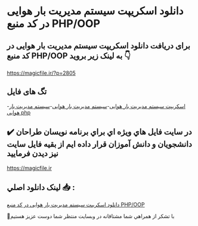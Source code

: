 # دانلود اسکریپت سیستم مدیریت بار هوایی در کد منبع PHP/OOP

## برای دریافت دانلود اسکریپت سیستم مدیریت بار هوایی در کد منبع PHP/OOP به لینک زیر بروید 👇

https://magicfile.ir/?p=2805

## تگ های فایل

-[اسکریپت سیستم مدیریت بار هوایی](https://magicfile.ir/product/%d8%a7%d8%b3%da%a9%d8%b1%db%8c%d9%be%d8%aa%d8%b3%db%8c%d8%b3%d8%aa%d9%85-%d9%85%d8%af%db%8c%d8%b1%db%8c%d8%aa-%d8%a8%d8%a7%d8%b1-%d9%87%d9%88%d8%a7%db%8c%db%8c-%d8%af%d8%b1-%da%a9%d8%af-%d9%85%d9%86%d8%a8%d8%b9-php/)-[سیستم مدیریت بار هوایی](https://magicfile.ir/product/%d8%a7%d8%b3%da%a9%d8%b1%db%8c%d9%be%d8%aa%d8%b3%db%8c%d8%b3%d8%aa%d9%85-%d9%85%d8%af%db%8c%d8%b1%db%8c%d8%aa-%d8%a8%d8%a7%d8%b1-%d9%87%d9%88%d8%a7%db%8c%db%8c-%d8%af%d8%b1-%da%a9%d8%af-%d9%85%d9%86%d8%a8%d8%b9-php/)-[سیستم مدیریت بار هوایی php](https://magicfile.ir/product/%d8%a7%d8%b3%da%a9%d8%b1%db%8c%d9%be%d8%aa%d8%b3%db%8c%d8%b3%d8%aa%d9%85-%d9%85%d8%af%db%8c%d8%b1%db%8c%d8%aa-%d8%a8%d8%a7%d8%b1-%d9%87%d9%88%d8%a7%db%8c%db%8c-%d8%af%d8%b1-%da%a9%d8%af-%d9%85%d9%86%d8%a8%d8%b9-php/)

## ✔️ در سايت فايل هاي ويژه اي براي برنامه نويسان طراحان دانشجويان و دانش آموزان قرار داده ايم از بقيه فايل سايت نيز ديدن فرماييد

https://magicfile.ir


## لينک دانلود اصلي 📥 :

[دانلود اسکریپت سیستم مدیریت بار هوایی در کد منبع PHP/OOP](https://magicfile.ir/product/%d8%a7%d8%b3%da%a9%d8%b1%db%8c%d9%be%d8%aa%d8%b3%db%8c%d8%b3%d8%aa%d9%85-%d9%85%d8%af%db%8c%d8%b1%db%8c%d8%aa-%d8%a8%d8%a7%d8%b1-%d9%87%d9%88%d8%a7%db%8c%db%8c-%d8%af%d8%b1-%da%a9%d8%af-%d9%85%d9%86%d8%a8%d8%b9-php/) 


🙏با تشکر از همراهي شما مشتاقانه در وبسایت منتظر شما دوست عزیز هستیم

